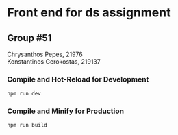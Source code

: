 # Front end for ds assignment

## Group #51
Chrysanthos Pepes, 21976\
Konstantinos Gerokostas, 219137

### Compile and Hot-Reload for Development

```sh
npm run dev
```

### Compile and Minify for Production

```sh
npm run build
```